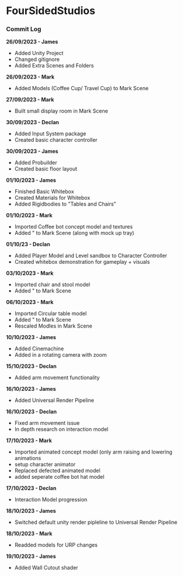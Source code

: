 # FourSidedStudios

### Commit Log

**26/09/2023 - James**
- Added Unity Project
- Changed gitignore
- Added Extra Scenes and Folders

**26/09/2023 - Mark**
- Added Models (Coffee Cup/ Travel Cup) to Mark Scene

**27/09/2023 - Mark**
- Built small display room in Mark Scene

**30/09/2023 - Declan**
- Added Input System package
- Created basic character controller

**30/09/2023 - James**
- Added Probuilder
- Created basic floor layout

**01/10/2023 - James**
- Finished Basic Whitebox
- Created Materials for Whitebox
- Added Rigidbodies to "Tables and Chairs"

**01/10/2023 - Mark**
- Imported Coffee bot concept model and textures
- Added " to Mark Scene (along with mock up tray)

**01/10/23 - Declan**
- Added Player Model and Level sandbox to Character Controller
- Created whitebox demonstration for gameplay + visuals


**03/10/2023 - Mark**
- Imported chair and stool model
- Added " to Mark Scene

**06/10/2023 - Mark**
- Imported Circular table model
- Added " to Mark Scene
- Rescaled Modles in Mark Scene

**10/10/2023 - James**
- Added Cinemachine
- Added in a rotating camera with zoom

**15/10/2023 - Declan**
- Added arm movement functionality

**16/10/2023 - James**
- Added Universal Render Pipeline

**16/10/2023 - Declan**
- Fixed arm movement issue
- In depth research on interaction model


**17/10/2023 - Mark**
- Imported animated concept model (only arm raising and lowering animations
- setup character animator
- Replaced defected animated model
- added seperate coffee bot hat model

**17/10/2023 - Declan**
- Interaction Model progression

**18/10/2023 - James**
- Switched default unity render pipleline to Universal Render Pipeline

**18/10/2023 - Mark**
- Readded models for URP changes

**19/10/2023 - James**
- Added Wall Cutout shader